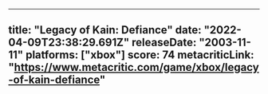 
---
title: "Legacy of Kain: Defiance"
date: "2022-04-09T23:38:29.691Z"
releaseDate: "2003-11-11"
platforms: ["xbox"]
score: 74
metacriticLink: "https://www.metacritic.com/game/xbox/legacy-of-kain-defiance"
---
